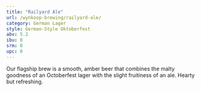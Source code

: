 ```yaml
---
title: "Railyard Ale"
url: /wynkoop-brewing/railyard-ale/
category: German Lager
style: German-Style Oktoberfest
abv: 5.2
ibu: 0
srm: 0
upc: 0
---
```

Our flagship brew is a smooth, amber beer that combines the malty goodness of an Octoberfest lager with the slight fruitiness of an ale. Hearty but refreshing.
